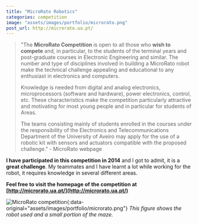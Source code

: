 ```yaml
---
title: "MicroRato Robotics"
categories: competition
image: "assets/images/portfolio/microrato.png"
post_url: http://microrato.ua.pt/
---
```


> "The **MicroRato Competition** is open to all those who **wish to compete** and, in particular, to the students of the terminal years and post-graduate courses in Electronic Engineering and similar. The number and type of disciplines involved in building a MicroRato robot make the technical challenge appealing and educational to any enthusiast in electronics and computers. 
>
> Knowledge is needed from digital and analog electronics, microprocessors (software and hardware), power electronics, control, etc. These characteristics make the competition particularly attractive and motivating for most young people and in particular for students of Areas.
>
> The teams consisting mainly of students enrolled in the courses under the responsibility of the Electronics and Telecommunications Department of the University of Aveiro may apply for the use of a robotic kit with sensors and actuators compatible with the proposed challenge." - MicroRato webpage

**I have participated in this competition in 2014** and I got to admit, it is a **great challenge**. My teammates and I have learnt a lot while working for the robot, it requires knowledge in several different areas.

**Feel free to visit the homepage of the competition at [http://microrato.ua.pt/](http://microrato.ua.pt/)**

![MicroRato competition](){:data-original="assets/images/portfolio/microrato.png"}
_This figure shows the robot used and a small portion of the maze._